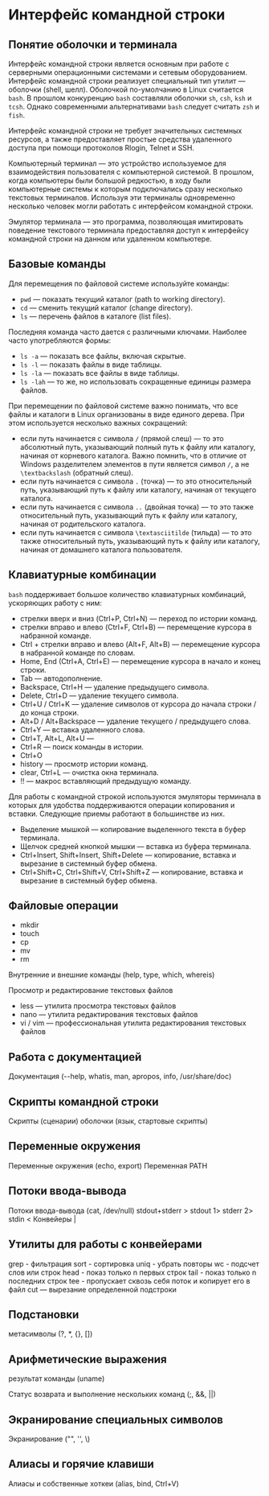 ---
---
# Интерфейс командной строки

## Понятие оболочки и терминала

Интерфейс командной строки является основным при работе с серверными операционными системами и сетевым оборудованием. Интерфейс командной строки реализует специальный тип утилит — оболочки (shell, шелл). Оболочкой по-умолчанию в Linux считается `bash`. В прошлом конкуренцию `bash` составляли оболочки `sh`, `csh`, `ksh` и `tcsh`. Однако современными альтернативами `bash` следует считать `zsh` и `fish`.

Интерфейс командной строки не требует значительных системных ресурсов, а также предоставляет простые средства удаленного доступа при помощи протоколов Rlogin, Telnet и SSH.

Компьютерный терминал — это устройство используемое для взаимодействия пользователя с компьютерной системой. В прошлом, когда компьютеры были большой редкостью, в ходу были компьютерные системы к которым подключались сразу несколько текстовых терминалов. Используя эти терминалы одновременно несколько человек могли работать с интерфейсом командной строки.

Эмулятор терминала — это программа, позволяющая имитировать поведение текстового терминала предоставляя доступ к интерфейсу командной строки на данном или удаленном компьютере.


## Базовые команды

Для перемещения по файловой системе используйте команды:

- `pwd` — показать текущий каталог (path to working directory).
- `cd` — сменить текущий каталог (change directory).
- `ls` — перечень файлов в каталоге (list files).

Последняя команда часто дается с различными ключами. Наиболее часто употребляются формы:

- `ls -a` — показать все файлы, включая скрытые.
- `ls -l` — показать файлы в виде таблицы.
- `ls -la` — показать все файлы в виде таблицы.
- `ls -lah` — то же, но использовать сокращенные единицы размера файлов.

При перемещении по файловой системе важно понимать, что все файлы и каталоги в Linux организованы в виде единого дерева. При этом используется несколько важных сокращений: 

- если путь начинается с символа `/` (прямой слеш) — то это абсолютный путь, указывающий полный путь к файлу или каталогу, начиная от корневого каталога. Важно помнить, что в отличие от Windows разделителем элементов в пути является символ `/`, а не `\textbackslash` (обратный слеш).
- если путь начинается с символа `.` (точка) — то это относительный путь, указывающий путь к файлу или каталогу, начиная от текущего каталога.
- если путь начинается с символа `..` (двойная точка) — то это также относительный путь, указывающий путь к файлу или каталогу, начиная от родительского каталога.
- если путь начинается с символа `\textasciitilde` (тильда) — то это также относительный путь, указывающий путь к файлу или каталогу, начиная от домашнего каталога пользователя. 


## Клавиатурные комбинации

`bash` поддерживает большое количество клавиатурных комбинаций, ускоряющих работу с ним:

- стрелки вверх и вниз (Ctrl+P, Ctrl+N) — переход по истории команд.
- стрелки вправо и влево (Ctrl+F, Ctrl+B) — перемещение курсора в набранной команде.
- Ctrl + стрелки вправо и влево (Alt+F, Alt+B) — перемещение курсора в набранной команде по словам.
- Home, End (Ctrl+A, Ctrl+E) — перемещение курсора в начало и конец строки.
- Tab — автодополнение.
- Backspace, Ctrl+H — удаление предыдущего символа.
- Delete, Ctrl+D — удаление текущего символа.
- Ctrl+U / Ctrl+K — удаление символов от курсора до начала строки / до конца строки.
- Alt+D / Alt+Backspace — удаление текущего / предыдущего слова.
- Ctrl+Y — вставка удаленного слова.
- Ctrl+T, Alt+L, Alt+U — 
- Ctrl+R — поиск команды в истории.
- Ctrl+O
- history — просмотр истории команд.
- clear, Ctrl+L — очистка окна терминала.
- !! — макрос вставляющий предыдущую команду.

Для работы с командной строкой используются эмуляторы терминала в которых для удобства поддерживаются операции копирования и вставки. Следующие приемы работают в большинстве из них.

- Выделение мышкой — копирование выделенного текста в буфер терминала.
- Щелчок средней кнопкой мышки — вставка из буфера терминала.
- Ctrl+Insert, Shift+Insert, Shift+Delete — копирование, вставка и вырезание в системный буфер обмена.
- Ctrl+Shift+C, Ctrl+Shift+V, Ctrl+Shift+Z — копирование, вставка и вырезание в системный буфер обмена.


## Файловые операции

- mkdir
- touch
- cp
- mv
- rm

Внутренние и внешние команды (help, type, which, whereis)

Просмотр и редактирование текстовых файлов

- less — утилита просмотра текстовых файлов
- nano — утилита редактирования текстовых файлов
- vi / vim — профессиональная утилита редактирования текстовых файлов


## Работа с документацией

Документация (--help, whatis, man, apropos, info, /usr/share/doc)


## Скрипты командной строки

Скрипты (сценарии) оболочки (язык, стартовые скрипты)


## Переменные окружения

Переменные окружения (echo, export)
Переменная PATH


## Потоки ввода-вывода

Потоки ввода-вывода (cat, /dev/null)
stdout+stderr >
stdout 1>
stderr 2>
stdin <
Конвейеры | 


## Утилиты для работы с конвейерами

grep - фильтрация
sort - сортировка
uniq - убрать повторы
wc - подсчет слов или строк
head - показ только n первых строк
tail - показ только n последних строк
tee - пропускает сквозь себя поток и копирует его в файл
cut — вырезание определенной подстроки


## Подстановки

метасимволы (?, *, {}, [])


## Арифметические выражения

результат команды (uname)


Статус возврата и выполнение нескольких команд (;, \&\&, ||)


## Экранирование специальных символов

Экранирование ("", '', \\)


## Алиасы и горячие клавиши

Алиасы и собственные хоткеи (alias, bind, Ctrl+V)
